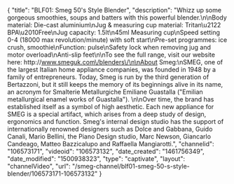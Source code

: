 {
    "title": "BLF01: Smeg 50's Style Blender",
    "description": "Whizz up some gorgeous smoothies, soups and batters with this powerful blender.\n\nBody material: Die-cast aluminium\nJug & measuring cup material: Tritan\u2122 BPA\u2010Free\nJug capacity: 1.5lt\n45ml Measuring cup\nSpeed setting 0-4 (18000 max revolution\/minute) with soft start\nPre-set programmes: ice crush, smoothie\nFunction: pulse\nSafety lock when removing jug and motor overload\nAnti-slip feet\n\nTo see the full range, visit our website here: http:\/\/www.smeguk.com\/blenders\/\n\nAbout Smeg:\nSMEG, one of the largest Italian home appliance companies, was founded in 1948 by a family of entrepreneurs. Today, Smeg is run by the third generation of Bertazzoni, but it still keeps the memory of its beginnings alive in its name, an acronym for Smalterie Metallurgiche Emiliane Guastalla (\"Emilian metallurgical enamel works of Guastalla\"). \n\nOver time, the brand has established itself as a symbol of high aesthetic. Each new appliance for SMEG is a special artifact, which arises from a deep study of design, ergonomics and function. Smeg's internal design studio has the support of internationally renowned designers such as Dolce and Gabbana, Guido Canali, Mario Bellini, the Piano Design studio, Marc Newson, Giancarlo Candeago, Matteo Bazzicalupo and Raffaella Mangiarotti.",
    "channelid": "106573171",
    "videoid": "106573132",
    "date_created": "1461756349",
    "date_modified": "1500938323",
    "type": "captivate",
    "layout": "channelVideo",
    "url": "\/smeg-channel\/blf01-smeg-50-s-style-blender\/106573171-106573132"
}